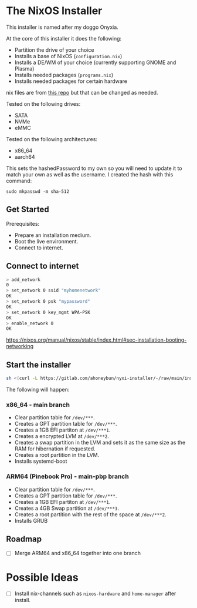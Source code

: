 # The NixOS Installer

This installer is named after my doggo Onyxia.

At the core of this installer it does the following:

- Partition the drive of your choice
- Installs a base of NixOS (`configuration.nix`)
- Installs a DE/WM of your choice (currently supporting GNOME and Plasma)
- Installs needed packages (`programs.nix`)
- Installs needed packages for certain hardware 

nix files are from [this repo](https://gitlab.com/ahoneybun/nix-configs/) but that can be changed as needed.

Tested on the following drives:
- SATA 
- NVMe
- eMMC

Tested on the following architectures:
- x86_64 
- aarch64 

This sets the hashedPassword to my own so you will need to update it to match your own as well as the username. I created the hash with this command:

```
sudo mkpasswd -m sha-512
```

## Get Started

Prerequisites:

- Prepare an installation medium.
- Boot the live environment.
- Connect to internet.

## Connect to internet

```sh
> add_network
0
> set_network 0 ssid "myhomenetwork"
OK
> set_network 0 psk "mypassword"
OK
> set_network 0 key_mgmt WPA-PSK
OK
> enable_network 0
OK
```

https://nixos.org/manual/nixos/stable/index.html#sec-installation-booting-networking

## Start the installer

```sh
sh <(curl -L https://gitlab.com/ahoneybun/nyxi-installer/-/raw/main/install.sh)
```

The following will happen:

### x86_64 - main branch

- Clear partition table for `/dev/***`.
- Creates a GPT partition table for `/dev/***`.
- Creates a 1GB EFI partiton at `/dev/***1`.
- Creates a encrypted LVM at `/dev/***2`.
- Creates a swap partition in the LVM and sets it as the same size as the RAM for hibernation if requested.
- Creates a root partition in the LVM.
- Installs systemd-boot

### ARM64 (Pinebook Pro) - main-pbp branch

- Clear partition table for `/dev/***`. 
- Creates a GPT partition table for `/dev/***`.
- Creates a 1GB EFI partiton at `/dev/***1`.
- Creates a 4GB Swap partition at `/dev/***3`.
- Creates a root partition with the rest of the space at `/dev/***2`.
- Installs GRUB

## Roadmap

- [ ] Merge ARM64 and x86_64 together into one branch

# Possible Ideas

- [ ] Install nix-channels such as `nixos-hardware` and `home-manager` after install.
